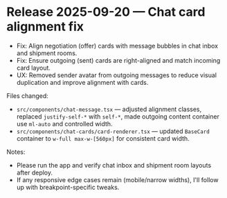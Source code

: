 # Release 2025-09-20 — Chat card alignment fix

- Fix: Align negotiation (offer) cards with message bubbles in chat inbox and shipment rooms.
- Fix: Ensure outgoing (sent) cards are right-aligned and match incoming card layout.
- UX: Removed sender avatar from outgoing messages to reduce visual duplication and improve alignment with cards.

Files changed:

- `src/components/chat-message.tsx` — adjusted alignment classes, replaced `justify-self-*` with `self-*`, made outgoing content container use `ml-auto` and controlled width.
- `src/components/chat-cards/card-renderer.tsx` — updated `BaseCard` container to `w-full max-w-[560px]` for consistent card width.

Notes:

- Please run the app and verify chat inbox and shipment room layouts after deploy.
- If any responsive edge cases remain (mobile/narrow widths), I'll follow up with breakpoint-specific tweaks.
